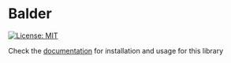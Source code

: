 # Balder

[![License: MIT](https://img.shields.io/badge/License-MIT-yellow.svg)](https://opensource.org/licenses/MIT)

Check the [documentation](docs/getting-started.md) for installation and usage
for this library


